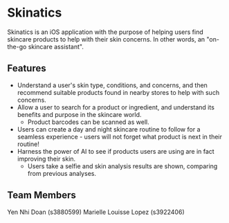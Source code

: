 # Skinatics

Skinatics is an iOS application with the purpose of helping users find skincare products to help with their skin concerns. In other words, an "on-the-go skincare assistant".

## Features

- Understand a user's skin type, conditions, and concerns, and then recommend suitable products found in nearby stores to help with such concerns.
- Allow a user to search for a product or ingredient, and understand its benefits and purpose in the skincare world.
  - Product barcodes can be scanned as well.
- Users can create a day and night skincare routine to follow for a seamless experience - users will not forget what product is next in their routine!
- Harness the power of AI to see if products users are using are in fact improving their skin.
  - Users take a selfie and skin analysis results are shown, comparing from previous analyses.
 
## Team Members

Yen Nhi Doan (s3880599)
Marielle Louisse Lopez (s3922406)
